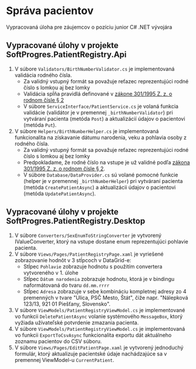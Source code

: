 # Správa pacientov
Vypracovaná úloha pre záujemcov o pozíciu junior C# .NET vývojára

## Vypracované úlohy v projekte SoftProgres.PatientRegistry.Api

1. V súbore `Validators/BirthNumberValidator.cs` je implementovaná validácia rodného čísla.
   - Za validný vstupný formát sa považuje reťazec reprezentujúci rodné číslo s lomkou aj bez lomky
   - Validácia spĺňa pravidlá definované v [zákone 301/1995 Z. z. o rodnom čísle § 2](https://www.slov-lex.sk/pravne-predpisy/SK/ZZ/1995/301/#paragraf-2)
   - V súbore `ServiceInterface/PatientService.cs` je volaná funkcia validácie (validátor je v premennej
   `_birthNumberValidator`) pri vytváraní pacienta (metóda `Post`) a aktualizácií údajov o pacientovi (metóda `Put`).
2. V súbore `Helpers/BirthNumberHelper.cs` je implementovaná funkcionalita na získavanie dátumu narodenia, veku 
a pohlavia osoby z rodného čísla.
   - Za validný vstupný formát sa považuje reťazec reprezentujúci rodné číslo s lomkou aj bez lomky
   - Predpokladame, že rodné číslo na vstupe je už validné podľa [zákona 301/1995 Z. z. o rodnom čísle § 2](https://www.slov-lex.sk/pravne-predpisy/SK/ZZ/1995/301/#paragraf-2).
   - V súbore `Database/DataProvider.cs` sú volané pomocné funkcie (helper je v premennej `_birthNumberHelper`) 
   pri vytváraní pacienta (metóda `CreatePatientAsync`) a aktualizácii údajov o pacientovi (metóda `UpdatePatientAsync`).

## Vypracované úlohy v projekte SoftProgres.PatientRegistry.Desktop

1. V súbore `Converters/SexEnumToStringConverter` je vytvorený IValueConverter, ktorý na vstupe dostane enum reprezentujúci
pohlavie pacienta.
2. V súbore `Views/Pages/PatientRegistryPage.xaml` je vyriešené zobrazovanie hodnôt v 3 stĺpcoch v DataGrid-e:
   - Stĺpec `Pohlavie` zobrazuje hodnotu s použitím convertera vytvoreného v 1. úlohe
   - Stĺpec `Dátum narodenia` zobrazuje hodnotu, ktorá je v bindingu naformátovaná do tvaru `dd.mm.rrrr`
   - Stĺpec `Adresa` zobrazuje v sebe kombináciu kompletnej adresy zo 4 premenných v tvare 
   "Ulica, PSČ Mesto, Štát", čiže napr. "Nálepková 123/13, 921 01 Piešťany, Slovensko".
3. V súbore `ViewModels/PatientRegistryViewModel.cs` je implementované vo funkcii `DeletePatientAsync` volanie systémového
`MessageBox`, ktorý vyžiada užívateľské potvrdenie zmazania pacienta.
4. V súbore `ViewModels/PatientRegistryViewModel.cs` je implementovaná vo funkcii `ExportToCsvAsync` funkcionalita exportu 
dát aktuálneho zoznamu pacientov do CSV súboru.
5. V súbore `Views/Pages/EditPatientPage.xaml` je vytvorený jednoduchý formulár, ktorý aktualizuje pacientské údaje 
nachádzajúce sa v premennej ViewModel-u `CurrentPatient`.
